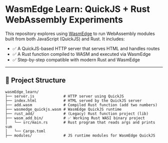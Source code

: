 # WasmEdge Learn: QuickJS + Rust WebAssembly Experiments

This repository explores using [WasmEdge](https://wasmedge.org/) to run WebAssembly modules built from both JavaScript (QuickJS) and Rust. It includes:

- ✅ A QuickJS-based HTTP server that serves HTML and handles routes
- ✅ A Rust function compiled to WASM and executed via WasmEdge
- ✅ Step-by-step compatible with modern Rust and WasmEdge

---

## 📁 Project Structure

```plaintext
wasmEdge_learn/
├── server.js             # HTTP server using QuickJS
├── index.html            # HTML served by the QuickJS server
├── add.wasm              # Compiled Rust function (add two numbers)
├── wasmedge_quickjs.wasm # WasmEdge QuickJS runtime
├── rust_add/             # (Legacy) Rust function project (lib)
├── wasm_add_bin/         # ✅ Working Rust WASI binary project
│   └── src/main.rs       # Rust program that reads args and prints sum
│   └── Cargo.toml
├── modules/              # JS runtime modules for WasmEdge QuickJS
